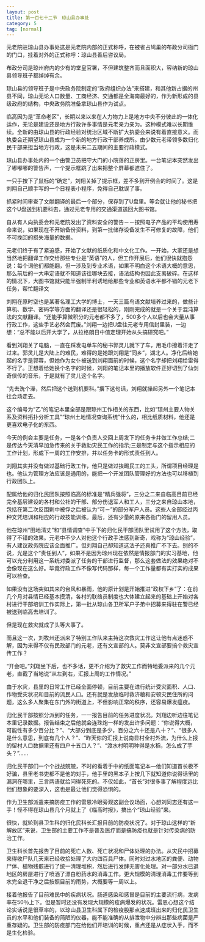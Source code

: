 ```yaml
---
layout: post
title: 第一百七十二节　琼山县办事处
category: 5
tag: [normal]
---
```


元老院驻琼山县办事处这是元老院内部的正式称呼，在被雀占鸠巢的布政分司衙门的门口，挂着对外的正式称呼：琼山县善后咨议局。

布政分司是琼州府内的少有的堂皇官署，不但建筑整齐而且面积大，容纳新的琼山县领导班子都绰绰有余。

琼山县的领导班子是中央政务院制定的“政府组织办法”来搭建，和其他新占据的州县不同，琼山无论人口数量、工商经济、交通都是全海南最好的，作为新形成的县级政府的结构，中央政务院准备拿琼山县作为试点。

临高因为是“革命老区”，长期以来以来在人力物力上是地方中央不分彼此的一体化运作，无论是建设还是地方行政许多事情是元老亲力亲为。这种模式难以长期维续。全新的由琼山县的行政经验对统治区域不断扩大执委会来说有着直接意义。而执委会还期望琼山县成为一个新的地方行政干部养成所。由少数元老带领多数归化民干部来担当地方行政，这是未来二五期间的主要行政模式。

琼山县办事处内的一个由警卫员把守大门的小院落的正房里。一台笔记本突然发出了嘟嘟嘟的警告声，一个提示框跳了出来把整个屏幕都遮住了。

一只手按下了鼠标的“确定”，刘翔关掉了提示框，差不多到开例会的时间了。这是刘翔自己顺手写的一个日程表小程序，免得自己耽误了事。

抓紧时间审查了文献翻译的最后一个部分，保存到了U盘里。等会就让他的秘书把这个U盘送到机要科去，通过元老专用的交通渠道送回大图书馆。

自从有人向执委会和元老院发出了资料安全的警告－－按照电子产品的平均使用寿命来说，如果现在不开始备份资料，到第一批储存设备发生不可修复的故障，他们不可挽回的损失海量的数据。

元老们终于有了紧迫感，开始了文献的纸质化和中文化工作。一开始，大家还是想当然地把翻译工作交给那些专业是“英语”的人，但工作开展后，他们很快就抱怨说：每个词他们都能翻，但一涉及到专业术语，如果不明白这个术语大概的意思，那么前后的一大串定语就不知道该往哪块去接，语法结构也因此支离破碎。在这样的情况下，大图书馆就只能半强制半利诱地给那些专业和英语水平都不错的元老下任务，帮忙翻译文

刘翔在原时空也是某著名理工大学的博士，一天三篇鸟语文献培养过来的，做些计算机、数学、密码学等方面的翻译还是很轻松的，刚刚完成的就是一个关于混沌算法的文献翻译。“还能手算微积分的元老都不多了，500多个人以后也会大量从事行政工作，这些手艺必然会荒废。”刘翔一边把U盘往元老专用信封里装，一边想：“总不能以后开大学了，从拉格朗日中值定理开始从头搞研究吧。”

看到刘翔关了电脑，一直在踩发电单车的秘书郭灵儿就下了车，用毛巾擦着汗走了过来。郭灵儿是大陆上的难民，难得的是她跟刘翔是“同乡”，湖北人。净化后给她起的名字是郭蓉，但她作为女仆被送到刘翔面前的时候，这个名字却把刘翔给雷得不行了。正想着给她换个名字的时候，刘翔的笔记本里的播放软件正好切到了仙剑奇侠传的音乐，于是就有了灵儿这个名字。

“先去洗个澡，然后把这个送到机要科。”撂下这句话，刘翔就操起另外一个笔记本往会场走去。

这个编号为“乙”的笔记本里全部是跟琼州工作相关的东西，比如“琼州主要人物关系及资料拓扑分析工具”“琼州土地情况查询系统”什么的，相比纸质材料，他还是更喜欢电子化的东西。

今天的例会主要是任务，一是各个负责人交回上周发下的任务卡并做工作总结;二是传达今天清早加急传来的关于救助灾民工作的指示;三是制定与这个指示相应的工作计划，形成下一周的工作安排，并以任务卡的形式责任到人。

刘翔其实并没有做过基础行政工作，他只是做过挨踢民工的工头，所谓项目经理是也。他认为管理方法应该是通用的，能把一个开发团队管理好的方法也可以移植到行政团队上。

配属给他的归化民团队按照临高的标准是“精兵强将”，三分之二来自临高目前已经完全基层建设的各村和公社的干部、部分伤退军人和工人，三分之来自琼山本地，包括在第二次反围剿中被俘之后被认为“可－”的部分军户人员。这些人全部经过丙种文凭培训和相应的行政技能训练。最后，还有少量的原来各衙门的留用人员。

他在琼州“田地清丈”和“县情调查”中手下的归化民干部团队里试用了这个方法，取得了不错的效果。元老中不少人对他这个行政手法感到新奇，戏称为“琼山经验”，有人建议政务院应该全面推广。但刘翔自己却知道这法子还真推广不下去。别的不说，光是这个“责任到人”，如果不是因为琼州现在依然是情报部门的实习基地，他可以充分利用这一系统对委派了任务的干部进行监督，那么这套做法的效果绝对不会像现在这么好。毕竟行政工作不像写代码那样，每一个工作量都有实打实的成果可以检查。

如果没有这场突如其来的台风和暴雨，他的原计划是开始推进“政权下乡”了：在前几个月对县情已经基本摸清，各村的联络员制度也大体建立起来的基础上开始对各村进行干部培训工作实际上，第一批从琼山各卫所军户子弟中招募来得驻在警已经被送到临高去培训了。

但是现在救灾就成了头等大事了。

而且这一次，刘牧州还派来了特别工作队来主持这次救灾工作这让他有点迷惑不解，因为来得不仅有民政部门的元老，还有文宣部的人。莫非文宣部要搞个救灾宣传工作？

“开会吧。”刘翔坐下后，也不多话，更不介绍为了救灾工作而特地委派来的几个元老，直截了当地说“从左到右，汇报上周的工作情况。”

由于水灾，县里的日常工作已经全面停顿，目前主要在进行统计受灾面积、人口、作物受灾状况和目前的流民人口。还有就是发放临时救济粮和安顿灾民住所的问题，这么多人聚集在东门外的街道上，不但影响正常的秩序，还容易爆发瘟疫。

归化民干部按照分派到的任务，一一报告目前的任务进度状况。刘翔边听边往笔记本里记录数据。报告结束之后他就会连珠炮一样的发出许多问题：“你说得大概，可能性有多少百分比？”、“大部分到底是多少，百分之六十还是八十？”、“很多人是什么意思，到底有几个人？”、“昨天你的汇报上说南显村全村外流，为什么上报的留村人口数据里还有四户十五口人？”、“渡水村明明种得是水稻，怎么成了芋头？”……

归化民干部们一个个战战兢兢，不时的看着手中的纸面笔记本―他们知道首长极不好骗，县里老书吏都不是他的对手，他手里的黑本子上按几下就知道你说得话里的漏洞在哪里，三言两语就给问得死死的。不仅如此，“首长”对很多事了解程度远比他们想象的要深入，这也是最让他们觉得恐惧的。

作为卫生部派遣来搞防疫工作的雷恩冷眼旁观这副会议场面，心想刘同志还有这一手！怪不得在琼山县几个月就上了《临高时报》，搞出个“琼山经验”来。

很快，就轮到县卫生科的归化民科长汇报目前的防疫状况了。对于琼山这样的“新解放区”来说，卫生部的主要工作不是普及医疗而是搞防疫也就是针对传染病的防治工作。

卫生科长首先报告了目前的死亡人数、死亡状况和尸体处理的办法。从灾民中招募来得收尸队几天来已经收拾处理了大约四百具尸体。同时对过水地区的粪便、动物尸体、植物残骸进行了统一清理堆积，然后进行发酵无害化处理。对一部分水已退地区的房屋进行了喷洒了漂白粉药水的消毒工作。更大规模的清理消毒工作要等到水完全退干净之后按照目前的雨势，大概要等一周以上。

接着他报告了目前难民中的疾病状况。肠道感染和感冒是目前的主要流行病，发病率在50％上下。但是暂时还没有发现大规模的疫病爆发的状况。雷恩心想这个结论实话说是很草率的，以琼山县卫生科属下的检疫股那点速成班出来的归化民卫生员的水平和他们装备的简陋的仪器，能不能准确的从排泄物中分辨出那些病菌是严重存疑的。卫生部的防疫部门在给他们开培训的时候，重点还是从症状入手，而不是生化检验。